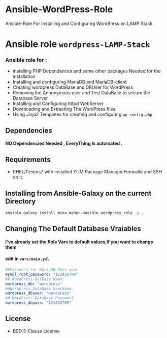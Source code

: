 # Ansible-WordPress-Role
Ansible-Role For Installing and Configuring WordBress on LAMP Stack.
# Ansible role `wordpress-LAMP-Stack`

### Ansible role for :

- installing PHP Dependences and some other packages Needed for the installation
- Installing and configuring MariaDB and MariaDB-client
- Creating wordpress DataBase and DBUser for WordPress
- Removing the Annonymous user and Test DataBase to secure the Database Server
- Installing and Configuring httpd WebServer
- Downloading and Extracting The WordPress files
- Using Jinja2 Templates for creating and configuring `wp-config.php`
## Dependencies

#### NO Dependencies Needed , EveryThing Is automated . 

## Requirements
- RHEL/Centos7 with installed YUM Package Manager,Firewalld and SSH on it.

## Installing from Ansible-Galaxy on the current Directory
 ```sh
 ansible-galaxy install mina_maher.ansible_wordpress_role -p .
```
## Changing The Default Database Vraiables
#### I've already set the Role Vars to default values,If you want to change them
#### edit in `vars/main.yml`
```yml
##Password for MariaDB Root user
mysql_root_password: "123456789"
## WordPress-DatBase Name:
wordpress_db: "wordpress"
##Wordpress DataBase UserName:
wordpress_dbuser: "wordpress"
## WordPress DataBase Password
wordpress_dbpass: "123456789"
```
## License
- BSD 3-Clause License
